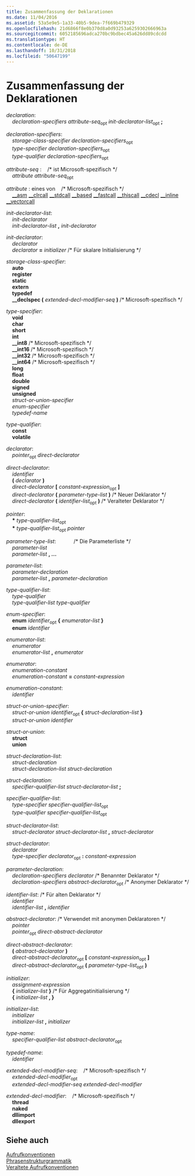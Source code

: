 ```yaml
---
title: Zusammenfassung der Deklarationen
ms.date: 11/04/2016
ms.assetid: 53a5e9e5-1a33-40b5-9dea-7f669b479329
ms.openlocfilehash: 21d6866f8e0b370d8a0d93253a6259302666963a
ms.sourcegitcommit: 6052185696adca270bc9bdbec45a626dd89cdcdd
ms.translationtype: HT
ms.contentlocale: de-DE
ms.lasthandoff: 10/31/2018
ms.locfileid: "50647199"
---
```

# <a name="summary-of-declarations"></a>Zusammenfassung der Deklarationen

*declaration*:<br/>
&nbsp;&nbsp;&nbsp;&nbsp;*declaration-specifiers* *attribute-seq*<sub>opt</sub> *init-declarator-list*<sub>opt</sub> **;**

*declaration-specifiers*:<br/>
&nbsp;&nbsp;&nbsp;&nbsp;*storage-class-specifier* *declaration-specifiers*<sub>opt</sub><br/>
&nbsp;&nbsp;&nbsp;&nbsp;*type-specifier* *declaration-specifiers*<sub>opt</sub><br/>
&nbsp;&nbsp;&nbsp;&nbsp;*type-qualifier* *declaration-specifiers*<sub>opt</sub>

*attribute-seq* :&nbsp;&nbsp;&nbsp;&nbsp;/\* ist Microsoft-spezifisch \*/<br/>
&nbsp;&nbsp;&nbsp;&nbsp;*attribute* *attribute-seq*<sub>opt</sub>

*attribute* : eines von&nbsp;&nbsp;&nbsp;&nbsp;/\* Microsoft-spezifisch \*/<br/>
&nbsp;&nbsp;&nbsp;&nbsp;[__asm](../assembler/inline/asm.md) [__clrcall](../cpp/clrcall.md) [__stdcall](../cpp/stdcall.md) [__based](../cpp/based-grammar.md) [__fastcall](../cpp/fastcall.md) [__thiscall](../cpp/thiscall.md) [__cdecl](../cpp/cdecl.md) [__inline](../cpp/inline-functions-cpp.md) [__vectorcall](../cpp/vectorcall.md)

*init-declarator-list*:<br/>
&nbsp;&nbsp;&nbsp;&nbsp;*init-declarator*<br/>
&nbsp;&nbsp;&nbsp;&nbsp;*init-declarator-list*  **,**  *init-declarator*

*init-declarator*:<br/>
&nbsp;&nbsp;&nbsp;&nbsp;*declarator*<br/>
&nbsp;&nbsp;&nbsp;&nbsp;*declarator*  **=**  *initializer* /\* Für skalare Initialisierung \*/

*storage-class-specifier*:<br/>
&nbsp;&nbsp;&nbsp;&nbsp;**auto**<br/>
&nbsp;&nbsp;&nbsp;&nbsp;**register**<br/>
&nbsp;&nbsp;&nbsp;&nbsp;**static**<br/>
&nbsp;&nbsp;&nbsp;&nbsp;**extern**<br/>
&nbsp;&nbsp;&nbsp;&nbsp;**typedef**<br/>
&nbsp;&nbsp;&nbsp;&nbsp;**__declspec (** *extended-decl-modifier-seq* **)** /\* Microsoft-spezifisch \*/

*type-specifier*:<br/>
&nbsp;&nbsp;&nbsp;&nbsp;**void**<br/>
&nbsp;&nbsp;&nbsp;&nbsp;**char**<br/>
&nbsp;&nbsp;&nbsp;&nbsp;**short**<br/>
&nbsp;&nbsp;&nbsp;&nbsp;**int**<br/>
&nbsp;&nbsp;&nbsp;&nbsp;**__int8** /\* Microsoft-spezifisch \*/<br/>
&nbsp;&nbsp;&nbsp;&nbsp;**__int16** /\* Microsoft-spezifisch \*/<br/>
&nbsp;&nbsp;&nbsp;&nbsp;**__int32** /\* Microsoft-spezifisch \*/<br/>
&nbsp;&nbsp;&nbsp;&nbsp;**__int64** /\* Microsoft-spezifisch \*/<br/>
&nbsp;&nbsp;&nbsp;&nbsp;**long**<br/>
&nbsp;&nbsp;&nbsp;&nbsp;**float**<br/>
&nbsp;&nbsp;&nbsp;&nbsp;**double**<br/>
&nbsp;&nbsp;&nbsp;&nbsp;**signed**<br/>
&nbsp;&nbsp;&nbsp;&nbsp;**unsigned**<br/>
&nbsp;&nbsp;&nbsp;&nbsp;*struct-or-union-specifier*<br/>
&nbsp;&nbsp;&nbsp;&nbsp;*enum-specifier*<br/>
&nbsp;&nbsp;&nbsp;&nbsp;*typedef-name*

*type-qualifier*:<br/>
&nbsp;&nbsp;&nbsp;&nbsp;**const**<br/>
&nbsp;&nbsp;&nbsp;&nbsp;**volatile**

*declarator*:<br/>
&nbsp;&nbsp;&nbsp;&nbsp;*pointer*<sub>opt</sub> *direct-declarator*

*direct-declarator*:<br/>
&nbsp;&nbsp;&nbsp;&nbsp;*identifier*<br/>
&nbsp;&nbsp;&nbsp;&nbsp;**(** *declarator* **)**<br/>
&nbsp;&nbsp;&nbsp;&nbsp;*direct-declarator* **[** *constant-expression*<sub>opt</sub> **]**<br/>
&nbsp;&nbsp;&nbsp;&nbsp;*direct-declarator* **(** *parameter-type-list* **)** /\* Neuer Deklarator \*/<br/>
&nbsp;&nbsp;&nbsp;&nbsp;*direct-declarator* **(** *identifier-list*<sub>opt</sub> **)** /\* Veralteter Deklarator \*/

*pointer*:<br/>
&nbsp;&nbsp;&nbsp;&nbsp;<strong>\*</strong> *type-qualifier-list*<sub>opt</sub><br/>
&nbsp;&nbsp;&nbsp;&nbsp;<strong>\*</strong> *type-qualifier-list*<sub>opt</sub> *pointer*

*parameter-type-list*:&nbsp;&nbsp;&nbsp;&nbsp;&nbsp;&nbsp;&nbsp;&nbsp;&nbsp;&nbsp;&nbsp;&nbsp;/\* Die Parameterliste \*/<br/>
&nbsp;&nbsp;&nbsp;&nbsp;*parameter-list*<br/>
&nbsp;&nbsp;&nbsp;&nbsp;*parameter-list* **, ...**

*parameter-list*:<br/>
&nbsp;&nbsp;&nbsp;&nbsp;*parameter-declaration*<br/>
&nbsp;&nbsp;&nbsp;&nbsp;*parameter-list* **,** *parameter-declaration*

*type-qualifier-list*:<br/>
&nbsp;&nbsp;&nbsp;&nbsp;*type-qualifier*<br/>
&nbsp;&nbsp;&nbsp;&nbsp;*type-qualifier-list* *type-qualifier*

*enum-specifier*:<br/>
&nbsp;&nbsp;&nbsp;&nbsp;**enum** *identifier*<sub>opt</sub> **{** *enumerator-list* **}**<br/>
&nbsp;&nbsp;&nbsp;&nbsp;**enum** *identifier*

*enumerator-list*:<br/>
&nbsp;&nbsp;&nbsp;&nbsp;*enumerator*<br/>
&nbsp;&nbsp;&nbsp;&nbsp;*enumerator-list* **,** *enumerator*

*enumerator*:<br/>
&nbsp;&nbsp;&nbsp;&nbsp;*enumeration-constant*<br/>
&nbsp;&nbsp;&nbsp;&nbsp;*enumeration-constant* **=** *constant-expression*

*enumeration-constant*:<br/>
&nbsp;&nbsp;&nbsp;&nbsp;*identifier*

*struct-or-union-specifier*:<br/>
&nbsp;&nbsp;&nbsp;&nbsp;*struct-or-union* *identifier*<sub>opt</sub> **{** *struct-declaration-list* **}**<br/>
&nbsp;&nbsp;&nbsp;&nbsp;*struct-or-union* *identifier*

*struct-or-union*:<br/>
&nbsp;&nbsp;&nbsp;&nbsp;**struct**<br/>
&nbsp;&nbsp;&nbsp;&nbsp;**union**

*struct-declaration-list*:<br/>
&nbsp;&nbsp;&nbsp;&nbsp;*struct-declaration*<br/>
&nbsp;&nbsp;&nbsp;&nbsp;*struct-declaration-list* *struct-declaration*

*struct-declaration*:<br/>
&nbsp;&nbsp;&nbsp;&nbsp;*specifier-qualifier-list* *struct-declarator-list* **;**

*specifier-qualifier-list*:<br/>
&nbsp;&nbsp;&nbsp;&nbsp;*type-specifier* *specifier-qualifier-list*<sub>opt</sub><br/>
&nbsp;&nbsp;&nbsp;&nbsp;*type-qualifier* *specifier-qualifier-list*<sub>opt</sub>

*struct-declarator-list*:<br/>
&nbsp;&nbsp;&nbsp;&nbsp;*struct-declarator* *struct-declarator-list* **,** *struct-declarator*

*struct-declarator*:<br/>
&nbsp;&nbsp;&nbsp;&nbsp;*declarator*<br/>
&nbsp;&nbsp;&nbsp;&nbsp;*type-specifier* *declarator*<sub>opt</sub> **:** *constant-expression*

*parameter-declaration*:<br/>
&nbsp;&nbsp;&nbsp;&nbsp;*declaration-specifiers* *declarator* /\* Benannter Deklarator \*/<br/>
&nbsp;&nbsp;&nbsp;&nbsp;*declaration-specifiers* *abstract-declarator*<sub>opt</sub> /\* Anonymer Deklarator \*/

*identifier-list*: /\* Für alten Deklarator \*/<br/>
&nbsp;&nbsp;&nbsp;&nbsp;*identifier*<br/>
&nbsp;&nbsp;&nbsp;&nbsp;*identifier-list* **,** *identifier*

*abstract-declarator*: /\* Verwendet mit anonymen Deklaratoren \*/<br/>
&nbsp;&nbsp;&nbsp;&nbsp;*pointer*<br/>
&nbsp;&nbsp;&nbsp;&nbsp;*pointer*<sub>opt</sub> *direct-abstract-declarator*

*direct-abstract-declarator*:<br/>
&nbsp;&nbsp;&nbsp;&nbsp;**(** *abstract-declarator* **)**<br/>
&nbsp;&nbsp;&nbsp;&nbsp;*direct-abstract-declarator*<sub>opt</sub> **[** *constant-expression*<sub>opt</sub> **]**<br/>
&nbsp;&nbsp;&nbsp;&nbsp;*direct-abstract-declarator*<sub>opt</sub> **(** *parameter-type-list*<sub>opt</sub> **)**

*initializer*:<br/>
&nbsp;&nbsp;&nbsp;&nbsp;*assignment-expression*<br/>
&nbsp;&nbsp;&nbsp;&nbsp;**{** *initializer-list* **}** /\* Für Aggregatinitialisierung \*/<br/>
&nbsp;&nbsp;&nbsp;&nbsp;**{** *initializer-list* **, }**

*initializer-list*:<br/>
&nbsp;&nbsp;&nbsp;&nbsp;*initializer*<br/>
&nbsp;&nbsp;&nbsp;&nbsp;*initializer-list* **,** *initializer*

*type-name*:<br/>
&nbsp;&nbsp;&nbsp;&nbsp;*specifier-qualifier-list* *abstract-declarator*<sub>opt</sub>

*typedef-name*:<br/>
&nbsp;&nbsp;&nbsp;&nbsp;*identifier*

*extended-decl-modifier-seq*:&nbsp;&nbsp;&nbsp;&nbsp;/\* Microsoft-spezifisch \*/<br/>
&nbsp;&nbsp;&nbsp;&nbsp;*extended-decl-modifier*<sub>opt</sub><br/>
&nbsp;&nbsp;&nbsp;&nbsp;*extended-decl-modifier-seq* *extended-decl-modifier*

*extended-decl-modifier*:&nbsp;&nbsp;&nbsp;&nbsp;/\* Microsoft-spezifisch \*/<br/>
&nbsp;&nbsp;&nbsp;&nbsp;**thread**<br/>
&nbsp;&nbsp;&nbsp;&nbsp;**naked**<br/>
&nbsp;&nbsp;&nbsp;&nbsp;**dllimport**<br/>
&nbsp;&nbsp;&nbsp;&nbsp;**dllexport**

## <a name="see-also"></a>Siehe auch

[Aufrufkonventionen](../cpp/calling-conventions.md)<br/>
[Phrasenstrukturgrammatik](../c-language/phrase-structure-grammar.md)<br/>
[Veraltete Aufrufkonventionen](../cpp/obsolete-calling-conventions.md)